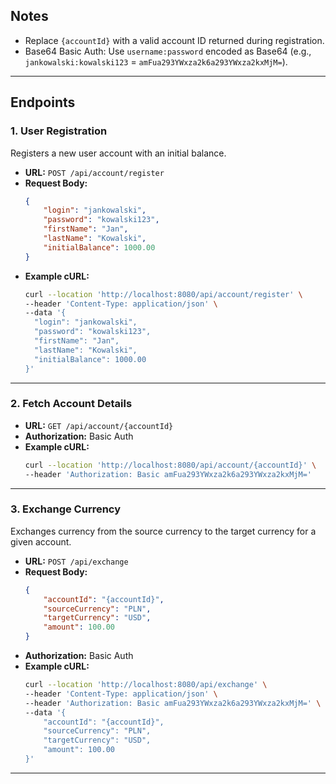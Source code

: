 ## Notes

- Replace `{accountId}` with a valid account ID returned during registration.
- Base64 Basic Auth: Use `username:password` encoded as Base64 (e.g., `jankowalski:kowalski123` = `amFua293YWxza2k6a293YWxza2kxMjM=`).

----

## Endpoints

### 1. User Registration
Registers a new user account with an initial balance.

- **URL:** `POST /api/account/register`
- **Request Body:**
  ```json
  {
      "login": "jankowalski",
      "password": "kowalski123",
      "firstName": "Jan",
      "lastName": "Kowalski",
      "initialBalance": 1000.00
  }
  ```
- **Example cURL:**
  ```bash
  curl --location 'http://localhost:8080/api/account/register' \
  --header 'Content-Type: application/json' \
  --data '{
    "login": "jankowalski",
    "password": "kowalski123",
    "firstName": "Jan",
    "lastName": "Kowalski",
    "initialBalance": 1000.00
  }'
  ```

---

### 2. Fetch Account Details

- **URL:** `GET /api/account/{accountId}`
- **Authorization:** Basic Auth
- **Example cURL:**
  ```bash
  curl --location 'http://localhost:8080/api/account/{accountId}' \
  --header 'Authorization: Basic amFua293YWxza2k6a293YWxza2kxMjM='
  ```

---

### 3. Exchange Currency
Exchanges currency from the source currency to the target currency for a given account.

- **URL:** `POST /api/exchange`
- **Request Body:**
  ```json
  {
      "accountId": "{accountId}",
      "sourceCurrency": "PLN",
      "targetCurrency": "USD",
      "amount": 100.00
  }
  ```
- **Authorization:** Basic Auth
- **Example cURL:**
  ```bash
  curl --location 'http://localhost:8080/api/exchange' \
  --header 'Content-Type: application/json' \
  --header 'Authorization: Basic amFua293YWxza2k6a293YWxza2kxMjM=' \
  --data '{
      "accountId": "{accountId}",
      "sourceCurrency": "PLN",
      "targetCurrency": "USD",
      "amount": 100.00
  }'
  ```

---